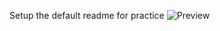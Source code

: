 Setup the default readme for practice
![Preview](https://raw.githubusercontent.com/cocolin041/DesignSale/master/ggplot2.JPG)
